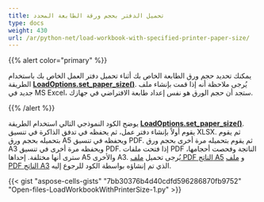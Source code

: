 ```yaml
---
title: تحميل الدفتر بحجم ورقة الطابعة المحدد
type: docs
weight: 430
url: /ar/python-net/load-workbook-with-specified-printer-paper-size/
---
```


{{% alert color="primary" %}}

يمكنك تحديد حجم ورق الطابعة الخاص بك أثناء تحميل دفتر العمل الخاص بك باستخدام الطريقة [**LoadOptions.set_paper_size()**](https://reference.aspose.com/cells/python-net/aspose.cells/loadoptions/set_paper_size). يُرجى ملاحظة أنه إذا قمت بإنشاء ملف جديد في MS Excel، ستجد أن حجم الورق هو نفس إعداد طابعة الافتراضي في جهازك.

{{% /alert %}}

يوضح الكود النموذجي التالي استخدام الطريقة [**LoadOptions.set_paper_size()**](https://reference.aspose.com/cells/python-net/aspose.cells/loadoptions/set_paper_size). يقوم أولاً بإنشاء دفتر عمل، ثم يحفظه في تدفق الذاكرة في تنسيق XLSX. ثم يقوم بتحميله بحجم ورق A5 ويحفظه في تنسيق PDF. ثم يقوم بتحميله مرة أخرى بحجم ورق A3 ويحفظه مرة أخرى في تنسيق PDF. إذا فتحت ملفات PDF الناتجة وفحصت أحجامها، سترى أنها مختلفة. إحداها A5 والأخرى A3. يُرجى تحميل [ملف PDF الناتج A5](5115234.pdf) و [ملف PDF الناتج A3](5115233.pdf) الذي تم إنشاؤه بواسطة الكود للرجوع إليه.

{{< gist "aspose-cells-gists" "7bb30376b4d40cdfd596286870fb9752" "Open-files-LoadWorkbookWithPrinterSize-1.py" >}}

